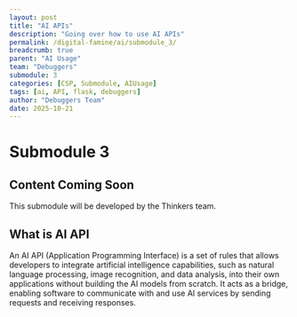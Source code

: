 ```yaml
---
layout: post
title: "AI APIs"
description: "Going over how to use AI APIs"
permalink: /digital-famine/ai/submodule_3/
breadcrumb: true
parent: "AI Usage"
team: "Debuggers"
submodule: 3
categories: [CSP, Submodule, AIUsage]
tags: [ai, API, flask, debuggers]
author: "Debuggers Team"
date: 2025-10-21
---
```


# Submodule 3

## Content Coming Soon
This submodule will be developed by the Thinkers team.

## What is AI API
An AI API (Application Programming Interface) is a set of rules that allows developers to integrate artificial intelligence capabilities, such as natural language processing, image recognition, and data analysis, into their own applications without building the AI models from scratch. It acts as a bridge, enabling software to communicate with and use AI services by sending requests and receiving responses. 